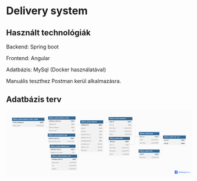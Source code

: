 # Delivery system

## Használt technológiák

Backend: Spring boot

Frontend: Angular

Adatbázis: MySql (Docker használatával)

Manuális teszthez Postman kerül alkalmazásra.

## Adatbázis terv

![Adatbázis terv](https://github.com/Kornel0120/delivery-system/blob/main/diagrams/dbDiagram.png?raw=true "Adatbázis terv")